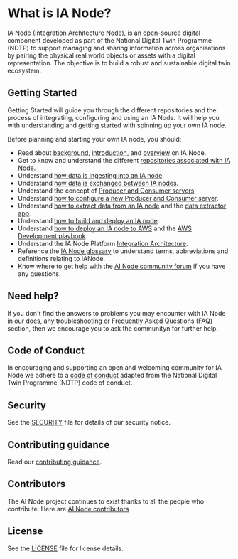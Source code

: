 # What is IA Node?
IA Node (Integration Architecture Node), is an open-source digital component developed as part of the National Digital Twin Programme (NDTP) to support managing and sharing information across organisations by pairing the physical real world objects or assets with a digital representation. The objective is to build a robust and sustainable digital twin ecosystem.  

## Getting Started
Getting Started will guide you through the different repositories and the process of integrating, configuring and using an IA Node. It will help you with understanding and getting started with spinning up your own IA node. 

Before planning and starting your own IA node, you should:  

- Read about [background](https://github.com/National-Digital-Twin/integration-architecture-documentation/blob/main/DeveloperDocumentation/IANode/IANode-Background.md), [introduction](https://github.com/National-Digital-Twin/integration-architecture-documentation/blob/main/DeveloperDocumentation/IANode/Context.md), and [overview](https://github.com/National-Digital-Twin/integration-architecture-documentation/blob/main/DeveloperDocumentation/IANode/Components.md) on IA Node.
- Get to know and understand the different [repositories associated with IA Node](https://github.com/National-Digital-Twin/integration-architecture-documentation/blob/main/DeveloperDocumentation/IANode/Repositories.md).
- Understand [how data is ingesting into an IA node](../DeveloperDocumentation/IANode/DataIngestion.md).
- Understand [how data is exchanged between IA nodes](https://github.com/National-Digital-Twin/federator/blob/main/README.md#introduction).
- Understand the concept of [Producer and Consumer servers](https://github.com/National-Digital-Twin/federator/blob/main/README.md#overview-of-approach-to-ia-nodes-exchanging-data)
- Understand [how to configure a new Producer and Consumer server](https://github.com/National-Digital-Twin/federator/blob/main/docs/new-client-server.md).
- Understand [how to extract data from an IA node](https://github.com/National-Digital-Twin/integration-architecture-documentation/blob/main/DeveloperDocumentation/IANode/DataExtraction.md) and the [data extractor app](https://github.com/National-Digital-Twin/data-extractor/blob/main/README.md#data-extractor).
- Understand [how to build and deploy an IA node](https://github.com/National-Digital-Twin/integration-architecture-documentation/blob/main/DeveloperDocumentation/Deployment/Deployment.md#deployment).
- Understand [how to deploy an IA node to AWS](https://github.com/National-Digital-Twin/integration-architecture/blob/main/CloudPlatform/AWS/docs/introduction.md#introduction) and the [AWS Development playbook](https://github.com/National-Digital-Twin/integration-architecture/blob/main/CloudPlatform/AWS/docs/aws-dev-playbook.md).
- Understand the IA Node Platform [Integration Architecture](https://github.com/National-Digital-Twin/integration-architecture/blob/main/README.md#integration-architecture).
- Reference the [IA Node glossary](https://github.com/National-Digital-Twin/integration-architecture-documentation/blob/main/DeveloperDocumentation/IANode/Glossary.md#glossary) to understand terms, abbreviations and definitions relating to IANode.
- Know where to get help with the [AI Node community forum]() if you have any questions.

## Need help?
If you don't find the answers to problems you may encounter with IA Node in our docs, any troubleshooting or Frequently Asked Questions (FAQ)  section, then we encourage you to ask the communityn for further help.

## Code of Conduct
In encouraging and supporting an open and welcoming community for IA Node we adhere to a [code of conduct]() adapted from the National Digital Twin Programme (NDTP) code of conduct.

## Security
See the [SECURITY](https://github.com/National-Digital-Twin/integration-architecture-documentation/blob/main/SECURITY.md) file for details of our security notice.

## Contributing guidance
Read our [contributing guidance]().

## Contributors
The AI Node project continues to exist thanks to all the people who contribute. Here are [AI Node contributors]()

## License
See the [LICENSE](https://github.com/National-Digital-Twin/integration-architecture-documentation/blob/main/LICENSE) file for license details.
